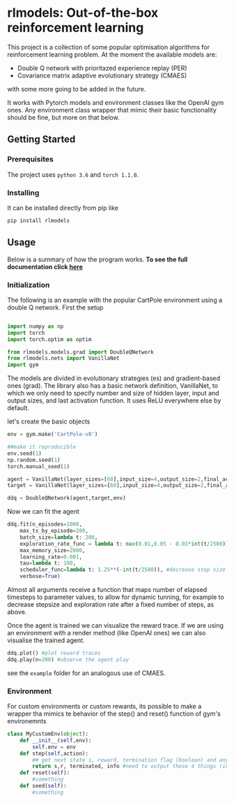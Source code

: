 # rlmodels: Out-of-the-box reinforcement learning

This project is a collection of some popular optimisation algorithms for reinforcement learning problem. At the moment the available models are:

* Double Q network with prioritazed experience replay (PER)
* Covariance matrix adaptive evolutionary strategy (CMAES)

with some more going to be added in the future.

It works with Pytorch models and environment classes like the OpenAI gym ones. Any environment class wrapper that mimic their basic functionality should be fine, but more on that below.

## Getting Started

### Prerequisites

The project uses ```python 3.6``` and ```torch 1.1.0```.

### Installing

It can be installed directly from pip like 
```bash
pip install rlmodels
```

## Usage

Below is a summary of how the program works. **To see the full documentation click [here](https://nestorsag.github.io/rlmodels/index.html#package)**

### Initialization

The following is an example with the popular CartPole environment using a double Q network. First the setup

```python

import numpy as np
import torch
import torch.optim as optim

from rlmodels.models.grad import DoubleQNetwork
from rlmodels.nets import VanillaNet
import gym
```

The models are divided in evolutionary strategies (es) and gradient-based ones (grad). The library also has a basic network definition, VanillaNet, to which we only need to specify number and size of hidden layer, input and output sizes, and last activation function. It uses ReLU everywhere else by default.

let's create the basic objects 

```python
env = gym.make('CartPole-v0')

##make it reproducible
env.seed(1)
np.random.seed(1)
torch.manual_seed(1)

agent = VanillaNet(layer_sizes=[60],input_size=4,output_size=2,final_activation=None)
target = VanillaNet(layer_sizes=[60],input_size=4,output_size=2,final_activation=None)

ddq = DoubleQNetwork(agent,target,env)
```

Now we can fit the agent

```python
ddq.fit(n_episodes=1000,
	max_ts_by_episode=200,
	batch_size=lambda t: 200,
	exploration_rate_func = lambda t: max(0.01,0.05 - 0.01*int(t/2500)), #decrease exploration down to 1% after 10,000 steps
	max_memory_size=2000,
	learning_rate=0.001,
	tau=lambda t: 100,
	scheduler_func=lambda t: 1.25**(-int(t/2500)), #decrease step size a bit every 2,500 steps
	verbose=True)
```

Almost all arguments receive a function that maps number of elapsed timesteps to parameter values, to allow for dynamic tunning, for example to decrease stepsize and exploration rate after a fixed number of steps, as above.

Once the agent is trained we can visualize the reward trace. If we are using an environment with a render method (like OpenAI ones) we can also visualise the trained agent.

```python
ddq.plot() #plot reward traces
ddq.play(n=200) #observe the agent play
```

see the ```example``` folder for an analogous use of CMAES.

### Environment
For custom environments or custom rewards, its possible to make a wrapper tha mimics te behavior of the step() and reset() function of gym's environemnts
```python
class MyCustomEnv(object):
	def __init__(self,env):
		self.env = env
	def step(self,action):
		## get next state s, reward, termination flag (boolean) and any additional info
		return s,r, terminated, info #need to output these 4 things (info can be None)
	def reset(self):
		#something
	def seed(self):
		#something
```
